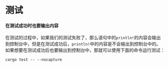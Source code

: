 # 测试

#### 在测试成功时也要输出内容

在测试的过程中，如果我们的测试失败了，那么语句中的`println!`的内容会输出到控制台中，但是在测试成功后，`println!`中的内容是不会输出到控制台中的。如果想要在测试成功后也要输出到控制台中，那就可以使用下面的命令运行测试：
```shell
cargo test -- --nocapture
```
